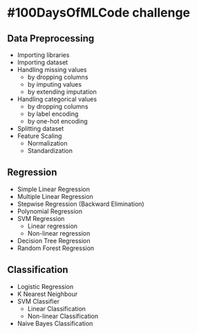 # #100DaysOfMLCode challenge

## Data Preprocessing

* Importing libraries
* Importing dataset
* Handling missing values
    * by dropping columns
    * by imputing values
    * by extending imputation
* Handling categorical values
    * by dropping columns
    * by label encoding
    * by one-hot encoding
* Splitting dataset
* Feature Scaling
    * Normalization
    * Standardization

## Regression

* Simple Linear Regression
* Multiple Linear Regression
* Stepwise Regression (Backward Elimination)
* Polynomial Regression
* SVM Regression
    * Linear regression
    * Non-linear regression
* Decision Tree Regression
* Random Forest Regression

## Classification

* Logistic Regression
* K Nearest Neighbour
* SVM Classifier
    * Linear Classification
    * Non-linear Classification
* Naive Bayes Classification